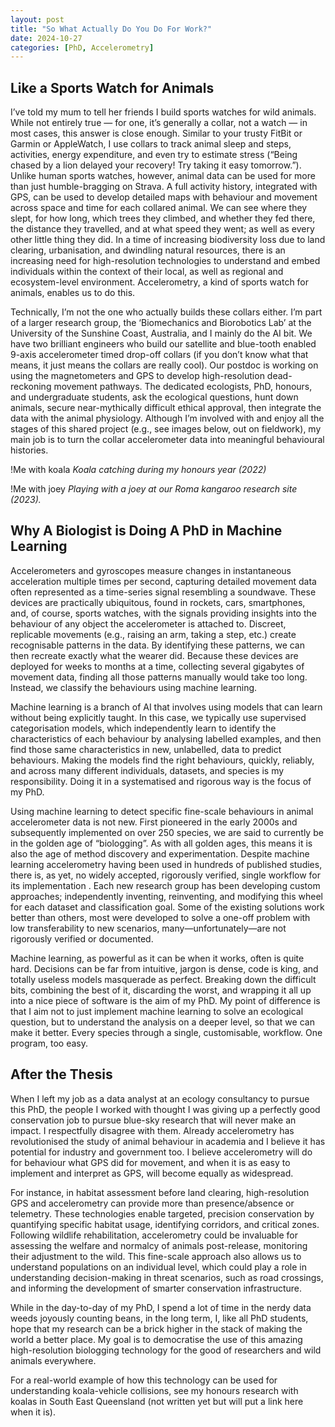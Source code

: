 ```yaml
---
layout: post
title: "So What Actually Do You Do For Work?"
date: 2024-10-27
categories: [PhD, Accelerometry]
---
```


## Like a Sports Watch for Animals
I’ve told my mum to tell her friends I build sports watches for wild animals. While not entirely true — for one, it’s generally a collar, not a watch — in most cases, this answer is close enough. Similar to your trusty FitBit or Garmin or AppleWatch, I use collars to track animal sleep and steps, activities, energy expenditure, and even try to estimate stress (“Being chased by a lion delayed your recovery! Try taking it easy tomorrow.”). Unlike human sports watches, however, animal data can be used for more than just humble-bragging on Strava. A full activity history, integrated with GPS, can be used to develop detailed maps with behaviour and movement across space and time for each collared animal. We can see where they slept, for how long, which trees they climbed, and whether they fed there, the distance they travelled, and at what speed they went; as well as every other little thing they did. In a time of increasing biodiversity loss due to land clearing, urbanisation, and dwindling natural resources, there is an increasing need for high-resolution technologies to understand and embed individuals within the context of their local, as well as regional and ecosystem-level environment. Accelerometry, a kind of sports watch for animals, enables us to do this.

Technically, I’m not the one who actually builds these collars either. I’m part of a larger research group, the ‘Biomechanics and Biorobotics Lab’ at the University of the Sunshine Coast, Australia, and I mainly do the AI bit. We have two brilliant engineers who build our satellite and blue-tooth enabled 9-axis accelerometer timed drop-off collars (if you don’t know what that means, it just means the collars are really cool). Our postdoc is working on using the magnetometers and GPS to develop high-resolution dead-reckoning movement pathways. The dedicated ecologists, PhD, honours, and undergraduate students, ask the ecological questions, hunt down animals, secure near-mythically difficult ethical approval, then integrate the data with the animal physiology. Although I’m involved with and enjoy all the stages of this shared project (e.g., see images below, out on fieldwork), my main job is to turn the collar accelerometer data into meaningful behavioural histories.

!Me with koala
*Koala catching during my honours year (2022)*

!Me with joey
*Playing with a joey at our Roma kangaroo research site (2023).*

## Why A Biologist is Doing A PhD in Machine Learning
Accelerometers and gyroscopes measure changes in instantaneous acceleration multiple times per second, capturing detailed movement data often represented as a time-series signal resembling a soundwave. These devices are practically ubiquitous, found in rockets, cars, smartphones, and, of course, sports watches, with the signals providing insights into the behaviour of any object the accelerometer is attached to. Discreet, replicable movements (e.g., raising an arm, taking a step, etc.) create recognisable patterns in the data. By identifying these patterns, we can then recreate exactly what the wearer did. Because these devices are deployed for weeks to months at a time, collecting several gigabytes of movement data, finding all those patterns manually would take too long. Instead, we classify the behaviours using machine learning.

Machine learning is a branch of AI that involves using models that can learn without being explicitly taught. In this case, we typically use supervised categorisation models, which independently learn to identify the characteristics of each behaviour by analysing labelled examples, and then find those same characteristics in new, unlabelled, data to predict behaviours. Making the models find the right behaviours, quickly, reliably, and across many different individuals, datasets, and species is my responsibility. Doing it in a systematised and rigorous way is the focus of my PhD.

Using machine learning to detect specific fine-scale behaviours in animal accelerometer data is not new. First pioneered in the early 2000s and subsequently implemented on over 250 species, we are said to currently be in the golden age of “biologging”. As with all golden ages, this means it is also the age of method discovery and experimentation. Despite machine learning accelerometry having been used in hundreds of published studies, there is, as yet, no widely accepted, rigorously verified, single workflow for its implementation . Each new research group has been developing custom approaches; independently inventing, reinventing, and modifying this wheel for each dataset and classification goal. Some of the existing solutions work better than others, most were developed to solve a one-off problem with low transferability to new scenarios, many—unfortunately—are not rigorously verified or documented. 

Machine learning, as powerful as it can be when it works, often is quite hard. Decisions can be far from intuitive, jargon is dense, code is king, and totally useless models masquerade as perfect. Breaking down the difficult bits, combining the best of it, discarding the worst, and wrapping it all up into a nice piece of software is the aim of my PhD. My point of difference is that I aim not to just implement machine learning to solve an ecological question, but to understand the analysis on a deeper level, so that we can make it better. Every species through a single, customisable, workflow. One program, too easy.

## After the Thesis
When I left my job as a data analyst at an ecology consultancy to pursue this PhD, the people I worked with thought I was giving up a perfectly good conservation job to pursue blue-sky research that will never make an impact. I respectfully disagree with them. Already accelerometry has revolutionised the study of animal behaviour in academia and I believe it has potential for industry and government too. I believe accelerometry will do for behaviour what GPS did for movement, and when it is as easy to implement and interpret as GPS, will become equally as widespread.

For instance, in habitat assessment before land clearing, high-resolution GPS and accelerometry can provide more than presence/absence or telemetry. These technologies enable targeted, precision conservation by quantifying specific habitat usage, identifying corridors, and critical zones. Following wildlife rehabilitation, accelerometry could be invaluable for assessing the welfare and normalcy of animals post-release, monitoring their adjustment to the wild. This fine-scale approach also allows us to understand populations on an individual level, which could play a role in understanding decision-making in threat scenarios, such as road crossings, and informing the development of smarter conservation infrastructure.

While in the day-to-day of my PhD, I spend a lot of time in the nerdy data weeds joyously counting beans, in the long term, I, like all PhD students, hope that my research can be a brick higher in the stack of making the world a better place. My goal is to democratise the use of this amazing high-resolution biologging technology for the good of researchers and wild animals everywhere. 

For a real-world example of how this technology can be used for understanding koala-vehicle collisions, see my honours research with koalas in South East Queensland (not written yet but will put a link here when it is).
